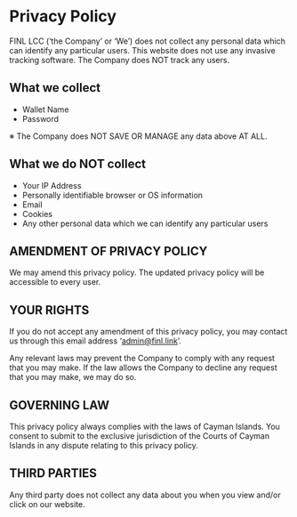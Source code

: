 # Privacy Policy

FINL LCC (‘the Company’ or ‘We’) does not collect any personal data which can identify any particular users. This website does not use any invasive tracking software. The Company does NOT track any users.

## What we collect

* Wallet Name
* Password

※ The Company does NOT SAVE OR MANAGE any data above AT ALL.

## What we do NOT collect

* Your IP Address
* Personally identifiable browser or OS information
* Email
* Cookies
* Any other personal data which we can identify any particular users

## AMENDMENT OF PRIVACY POLICY

We may amend this privacy policy. The updated privacy policy will be accessible to every user.&#x20;

## YOUR RIGHTS

If you do not accept any amendment of this privacy policy, you may contact us through this email address ‘admin@finl.link’.

Any relevant laws may prevent the Company to comply with any request that you may make. If the law allows the Company to decline any request that you may make, we may do so.

## GOVERNING LAW

This privacy policy always complies with the laws of Cayman Islands. You consent to submit to the exclusive jurisdiction of the Courts of Cayman Islands in any dispute relating to this privacy policy.

## THIRD PARTIES

Any third party does not collect any data about you when you view and/or click on our website.






